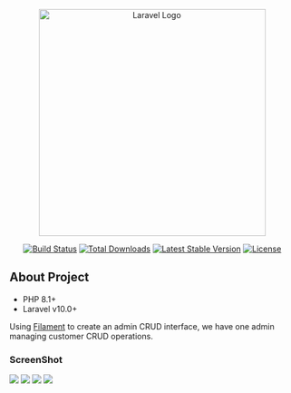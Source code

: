 <p align="center"><a href="https://laravel.com" target="_blank"><img src="https://raw.githubusercontent.com/laravel/art/master/logo-lockup/5%20SVG/2%20CMYK/1%20Full%20Color/laravel-logolockup-cmyk-red.svg" width="400" alt="Laravel Logo"></a></p>

<p align="center">
<a href="https://github.com/laravel/framework/actions"><img src="https://github.com/laravel/framework/workflows/tests/badge.svg" alt="Build Status"></a>
<a href="https://packagist.org/packages/laravel/framework"><img src="https://img.shields.io/packagist/dt/laravel/framework" alt="Total Downloads"></a>
<a href="https://packagist.org/packages/laravel/framework"><img src="https://img.shields.io/packagist/v/laravel/framework" alt="Latest Stable Version"></a>
<a href="https://packagist.org/packages/laravel/framework"><img src="https://img.shields.io/packagist/l/laravel/framework" alt="License"></a>
</p>

## About Project

- PHP 8.1+
- Laravel v10.0+

Using [Filament](https://filamentphp.com/docs) to create an admin CRUD interface, we have one admin managing customer CRUD operations.

### ScreenShot
<img src="https://i.imgur.com/frKk4ci.png">
<img src="https://i.imgur.com/PCtVtJu.png">
<img src="https://i.imgur.com/KeFezzA.png">
<img src="https://i.imgur.com/8eAzswL.png">

